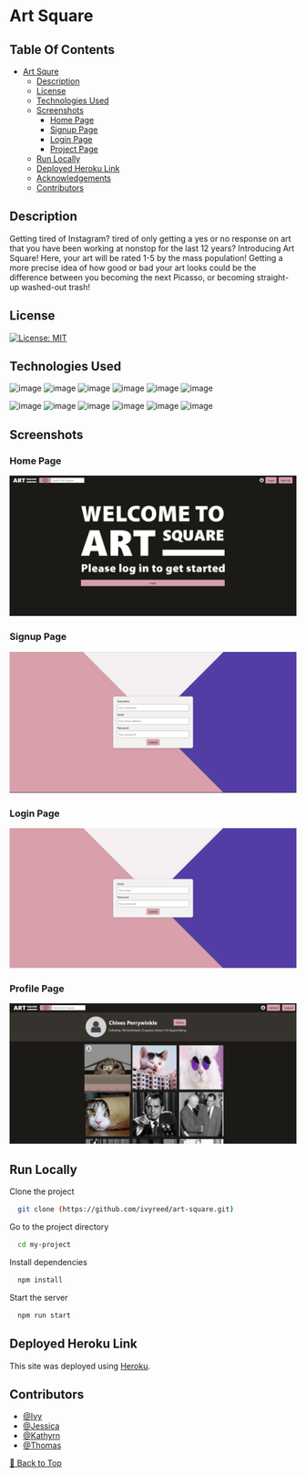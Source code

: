 # Art Square


## Table Of Contents
- [Art Squre](#art-square)
  - [Description](#description)
  - [License](#license)
  - [Technologies Used](#technologies-used)
  - [Screenshots](#screenshots)
    - [Home Page](#home-page)
    - [Signup Page](#signup-page)
    - [Login Page](#login-page)
    - [Project Page](#project-page)
  - [Run Locally](#run-locally)
  - [Deployed Heroku Link](#deployed-heroku-link)
  - [Acknowledgements](#acknowledgements)
  - [Contributors](#contributors)


## Description

Getting tired of Instagram? tired of only getting a yes or no response on art that you have been working at nonstop for the last 12 years? Introducing Art Square! Here, your art will be rated 1-5 by the mass population! Getting a more precise idea of how good or bad your art looks could be the difference between you becoming the next Picasso, or becoming straight-up washed-out trash!

## License

[![License: MIT](https://img.shields.io/badge/License-MIT-yellow.svg)](https://opensource.org/licenses/MIT)

## Technologies Used
![image](https://img.shields.io/badge/React-20232A?style=for-the-badge&logo=react&logoColor=61DAFB)
![image](https://img.shields.io/badge/Vite-B73BFE?style=for-the-badge&logo=vite&logoColor=FFD62E)
![image](https://img.shields.io/badge/Express.js-000000?style=for-the-badge&logo=express&logoColor=white)
![image](https://img.shields.io/badge/Node.js-339933?style=for-the-badge&logo=nodedotjs&logoColor=white)
![image](https://img.shields.io/badge/Amazon_AWS-FF9900?style=for-the-badge&logo=amazonaws&logoColor=white)
![image](https://img.shields.io/badge/Heroku-430098?style=for-the-badge&logo=heroku&logoColor=white)

![image](https://img.shields.io/badge/HTML-239120?style=for-the-badge&logo=html5&logoColor=white)
![image](https://img.shields.io/badge/JavaScript-F7DF1E?style=for-the-badge&logo=javascript&logoColor=black)
![image](https://img.shields.io/badge/CSS-239120?&style=for-the-badge&logo=css3&logoColor=white)
![image](https://img.shields.io/badge/Sass-CC6699?style=for-the-badge&logo=sass&logoColor=white)
![image](https://img.shields.io/badge/MongoDB-4EA94B?style=for-the-badge&logo=mongodb&logoColor=white)
![image](https://img.shields.io/badge/Apollo%20GraphQL-311C87?&style=for-the-badge&logo=Apollo%20GraphQL&logoColor=white)


## Screenshots

### Home Page

![image](./images/homescreen.png)
### Signup Page

![image](./images/signup.png)

### Login Page

![image](./images/login.png)

### Profile Page

![image](./images/profile.png)

## Run Locally

Clone the project

```bash
  git clone (https://github.com/ivyreed/art-square.git)
```

Go to the project directory

```bash
  cd my-project
```

Install dependencies

```bash
  npm install
```

Start the server

```bash
  npm run start
```

## Deployed Heroku Link

This site was deployed using [Heroku](https://art-square-fd6773213118.herokuapp.com/).


## Contributors

- [@Ivy](https://www.github.com/ivyreed)
- [@Jessica](https://github.com/JessDorgu)
- [@Kathyrn](https://github.com/KathyrnY)
- [@Thomas](https://github.com/PrettiestRobot)

[🔼 Back to Top](#marketing-assistant)
